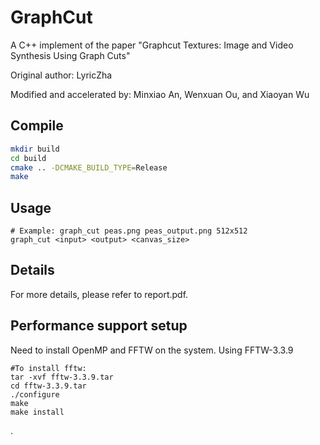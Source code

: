 # GraphCut
A C++ implement of the paper "Graphcut Textures: Image and Video Synthesis Using Graph Cuts"

Original author: LyricZha

Modified and accelerated by: Minxiao An, Wenxuan Ou, and Xiaoyan Wu

## Compile
```bash
mkdir build
cd build
cmake .. -DCMAKE_BUILD_TYPE=Release
make
```

## Usage

```
# Example: graph_cut peas.png peas_output.png 512x512
graph_cut <input> <output> <canvas_size>
```

## Details

For more details, please refer to report.pdf.



## Performance support setup

Need to install OpenMP and FFTW on the system.
Using FFTW-3.3.9

```
#To install fftw:
tar -xvf fftw-3.3.9.tar	
cd fftw-3.3.9.tar
./configure
make
make install
```

.

